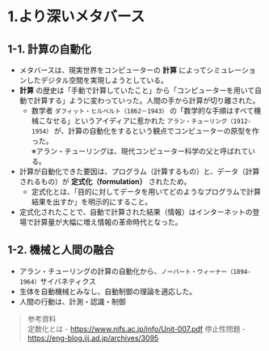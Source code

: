 # 1.より深いメタバース

## 1-1. 計算の自動化

- メタバースは、現実世界をコンピューターの **計算** によってシミュレーションしたデジタル空間を実現しようとしている。
- **計算** の歴史は「手動で計算していたこと」から「コンピューターを用いて自動で計算する」ように変わっていった。人間の手から計算が切り離された。
    - 数学者 `ダフィット・ヒルベルト（1862－1943）` の「数学的な手順はすべて機械こなせる」というアイディアに惹かれた `アラン・チューリング（1912-1954）` が、計算の自動化をするという観点でコンピューターの原型を作った。  
    ※アラン・チューリングは、現代コンピューター科学の父と呼ばれている。
- 計算が自動化できた要因は、プログラム（計算するもの）と、データ（計算されるもの）が **定式化（formulation）** されたため。
    - 定式化とは、「目的に対してデータを用いてどのようなプログラムで計算結果を出すか」を明示的にすること。
- 定式化されたことで、自動で計算された結果（情報）はインターネットの登場で計算量が大幅に増え情報の革命時代となった。

## 1-2. 機械と人間の融合

- アラン・チューリングの計算の自動化から、`ノーバート・ウィーナー（1894-1964）`サイバネティクス
- 生体を自動機械とみなし、自動制御の理論を適応した。
- 人間の行動は、計測・認識・制御

> 参考資料  
> 定数化とは - <https://www.nifs.ac.jp/info/Unit-007.pdf>
> 停止性問題 - <https://eng-blog.iij.ad.jp/archives/3095>
